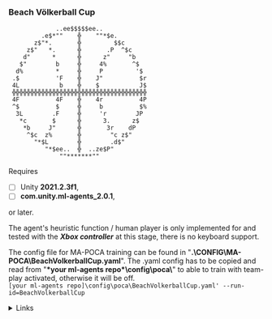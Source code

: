### Beach Völkerball Cup

```
             ..ee$$$$$ee..
         .e$*""    ╬    ""*$e.
       z$"*.       ╬         $$c
     z$"   *.      ╬       .P  ^$c
    d"      *      ╬      z"     "b
   $"        b     ╬     4%       ^$
  d%         *     ╬     P         '$
 .$          'F    ╬    J"          $r
 4L           b    ╬    $           J$
 ╬╬╬╬╬╬╬╬╬╬╬╬╬╬╬╬╬╬╬╬╬╬╬╬╬╬╬╬╬╬╬╬╬╬╬╬╬
 4F          4F    ╬    4r          4P
 ^$          $     ╬     b          $%
  3L        .F     ╬     'r        JP
   *c       $      ╬      3.      z$
    *b     J"      ╬       3r    dP
     ^$c  z%       ╬        "c z$"
       "*$L        ╬        .d$"
          "*$ee..  ╬  ..ze$P"
              ""*******""
```
Requires 
- [ ] Unity **2021.2.3f1**,
- [ ] **com.unity.ml-agents_2.0.1**,

or later.

The agent's heuristic function / human player is only implemented for and tested with the ***Xbox controller*** at this stage, there is no keyboard support.

The config file for MA-POCA training can be found in "**.\\CONFIG\\MA-POCA\\BeachVolkerballCup.yaml**". The .yaml config has to be copied and read from "**\*your ml-agents repo\*\\config\\poca\\**" to able to train with team-play activated, otherwise it will be off.<br>```[your ml-agents repo]\config\poca\BeachVolkerballCup.yaml' --run-id=BeachVolkerballCup```

<details><summary>Links</summary>
<p>

[ML-AGENTS](https://github.com/Unity-Technologies/ml-agents)

</p>
</details>
